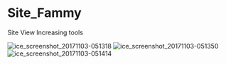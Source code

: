 # Site_Fammy

Site View Increasing tools


![ice_screenshot_20171103-051318](https://user-images.githubusercontent.com/33332763/32355649-f50cee60-c055-11e7-962c-356ddef3f37d.png)
![ice_screenshot_20171103-051350](https://user-images.githubusercontent.com/33332763/32355651-f570b4e0-c055-11e7-8118-b3098e26007b.png)
![ice_screenshot_20171103-051414](https://user-images.githubusercontent.com/33332763/32355652-f5c3a6d2-c055-11e7-845f-2019d0974d0b.png)
